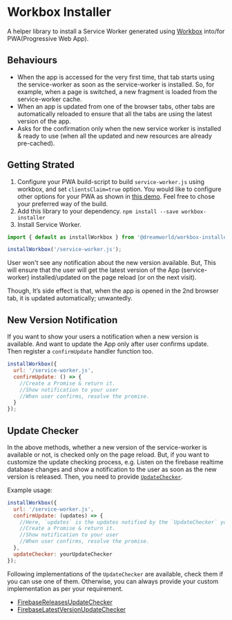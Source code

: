 # Workbox Installer

A helper library to install a Service Worker generated using [Workbox][workbox] into/for PWA(Progressive Web App).


## Behaviours
- When the app is accessed for the very first time, that tab starts using the service-worker as soon as the service-worker is installed. So, for example, when a page is switched, a new fragment is loaded from the service-worker cache.
- When an app is updated from one of the browser tabs, other tabs are automatically reloaded to ensure that all the tabs are using the latest version of the app.
- Asks for the confirmation only when the new service worker is installed & ready to use (when all the updated and new resources are already pre-cached).
## Getting Strated 
1. Configure your PWA build-script to build `service-worker.js` using workbox, and set `clientsClaim=true` option. You would like to configure other options for your PWA as shown in [this demo][demo-workbox-build]. Feel free to chose your preferred way of the build.
2. Add this library to your dependency. `npm install --save workbox-installer`
3. Install Service Worker.

```javascript
import { default as installWorkbox } from '@dreamworld/workbox-installer';

installWorkbox('/service-worker.js');
```

User won't see any notification about the new version available. But, This will ensure that the user will get the latest version of the App (service-worker) installed/updated on the page reload (or on the next visit).

Though, It’s side effect is that, when the app is opened in the 2nd browser tab, it is updated automatically; unwantedly.

## New Version Notification
If you want to show your users a notification when a new version is available. And want to update the App only after user confirms update. Then register a `confirmUpdate` handler function too.

```javascript
installWorkbox({
  url: '/service-worker.js', 
  confirmUpdate: () => {
    //Create a Promise & return it.
    //Show notification to your user
    //When user confirms, resolve the promise.
  }
});
```

## Update Checker
In the above methods, whether a new version of the service-worker is available or not, is checked only on the page reload. But, if you want to customize the update checking process, e.g. Listen on the firebase realtime database changes and show a notification to the user as soon as the new version is released. Then, you need to provide [`UpdateChecker`][update-checker].

Example usage:

```javascript
installWorkbox({
  url: '/service-worker.js', 
  confirmUpdate: (updates) => {
    //Here, `updates` is the updates notified by the `UpdateChecker` you provided.
    //Create a Promise & return it.
    //Show notification to your user
    //When user confirms, resolve the promise.
  },
  updateChecker: yourUpdateChecker
});
```

Following implementations of the `UpdateChecker` are available, check them if you can use one of them. Otherwise, you can always provide your custom implementation as per your requirement.

- [FirebaseReleasesUpdateChecker](docs/firebase-releases-update-checker.md)
- [FirebaseLatestVersionUpdateChecker](docs/firebase-latest-version-update-checker.md)



[workbox]: https://developers.google.com/web/tools/workbok
[demo-workbox-build]: demo/buildsw.js
[update-checker]: update-checker.js